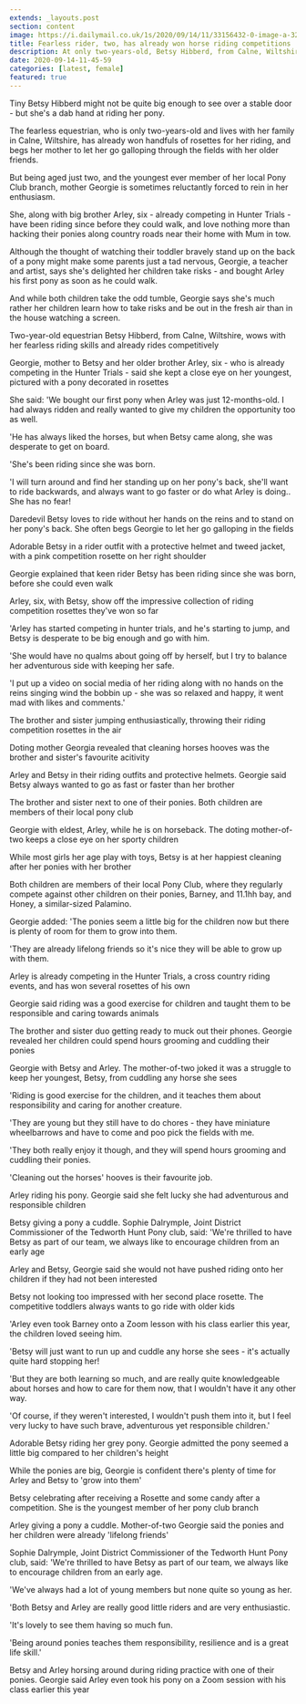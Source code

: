 ```yaml
---
extends: _layouts.post
section: content
image: https://i.dailymail.co.uk/1s/2020/09/14/11/33156432-0-image-a-32_1600078801075.jpg 
title: Fearless rider, two, has already won horse riding competitions 
description: At only two-years-old, Betsy Hibberd, from Calne, Wiltshire, already wows with her riding skills having started riding ponies before she could even walk, and is already riding competitively. 
date: 2020-09-14-11-45-59 
categories: [latest, female] 
featured: true 
--- 
```

Tiny Betsy Hibberd might not be quite big enough to see over a stable door - but she's a dab hand at riding her pony.

The fearless equestrian, who is only two-years-old and lives with her family in Calne, Wiltshire, has already won handfuls of rosettes for her riding, and begs her mother to let her go galloping through the fields with her older friends.

But being aged just two, and the youngest ever member of her local Pony Club branch, mother Georgie is sometimes reluctantly forced to rein in her enthusiasm.

She, along with big brother Arley, six - already competing in Hunter Trials - have been riding since before they could walk, and love nothing more than hacking their ponies along country roads near their home with Mum in tow.

Although the thought of watching their toddler bravely stand up on the back of a pony might make some parents just a tad nervous, Georgie, a teacher and artist, says she's delighted her children take risks - and bought Arley his first pony as soon as he could walk.

And while both children take the odd tumble, Georgie says she's much rather her children learn how to take risks and be out in the fresh air than in the house watching a screen.

Two-year-old equestrian Betsy Hibberd, from Calne, Wiltshire, wows with her fearless riding skills and already rides competitively 

Georgie, mother to Betsy and her older brother Arley, six - who is already competing in the Hunter Trials - said she kept a close eye on her youngest, pictured with a pony decorated in rosettes

She said: 'We bought our first pony when Arley was just 12-months-old. I had always ridden and really wanted to give my children the opportunity too as well.

'He has always liked the horses, but when Betsy came along, she was desperate to get on board.

'She's been riding since she was born.

'I will turn around and find her standing up on her pony's back, she'll want to ride backwards, and always want to go faster or do what Arley is doing.. She has no fear!

Daredevil Betsy loves to ride without her hands on the reins and to stand on her pony's back. She often begs Georgie to let her go galloping in the fields 

Adorable Betsy in a rider outfit with a protective helmet and tweed jacket, with a pink competition rosette on her right shoulder 

Georgie explained that keen rider Betsy has been riding since she was born, before she could even walk

Arley, six, with Betsy, show off the impressive collection of riding competition rosettes they've won so far 

'Arley has started competing in hunter trials, and he's starting to jump, and Betsy is desperate to be big enough and go with him.

'She would have no qualms about going off by herself, but I try to balance her adventurous side with keeping her safe.

'I put up a video on social media of her riding along with no hands on the reins singing wind the bobbin up - she was so relaxed and happy, it went mad with likes and comments.'

The brother and sister jumping enthusiastically, throwing their riding competition rosettes in the air   

Doting mother Georgia revealed that cleaning horses hooves was the brother and sister's favourite acitivity 

Arley and Betsy in their riding outfits and protective helmets. Georgie said Betsy always wanted to go as fast or faster than her brother  

The brother and sister next to one of their ponies. Both children are members of their local pony club 

Georgie with eldest, Arley, while he is on horseback. The doting mother-of-two keeps a close eye on her sporty children 

While most girls her age play with toys, Betsy is at her happiest cleaning after her ponies with her brother 

Both children are members of their local Pony Club, where they regularly compete against other children on their ponies, Barney, and 11.1hh bay, and Honey, a similar-sized Palamino.

Georgie added: 'The ponies seem a little big for the children now but there is plenty of room for them to grow into them.

'They are already lifelong friends so it's nice they will be able to grow up with them.

Arley is already competing in the Hunter Trials, a cross country riding events, and has won several rosettes of his own 

Georgie said riding was a good exercise for children and taught them to be responsible and caring towards animals

The brother and sister duo getting ready to muck out their phones. Georgie revealed her children could spend hours grooming and cuddling their ponies 

Georgie with Betsy and Arley. The mother-of-two joked it was a struggle to keep her youngest, Betsy, from cuddling any horse she sees 

'Riding is good exercise for the children, and it teaches them about responsibility and caring for another creature.

'They are young but they still have to do chores - they have miniature wheelbarrows and have to come and poo pick the fields with me.

'They both really enjoy it though, and they will spend hours grooming and cuddling their ponies.

'Cleaning out the horses' hooves is their favourite job.

Arley riding his pony. Georgie said she felt lucky she had adventurous and responsible children 

Betsy giving a pony a cuddle. Sophie Dalrymple, Joint District Commissioner of the Tedworth Hunt Pony club, said: 'We're thrilled to have Betsy as part of our team, we always like to encourage children from an early age

Arley and Betsy, Georgie said she would not have pushed riding onto her children if they had not been interested 

Betsy not looking too impressed with her second place rosette. The competitive toddlers always wants to go ride with older kids 

'Arley even took Barney onto a Zoom lesson with his class earlier this year, the children loved seeing him.

'Betsy will just want to run up and cuddle any horse she sees - it's actually quite hard stopping her!

'But they are both learning so much, and are really quite knowledgeable about horses and how to care for them now, that I wouldn't have it any other way.

'Of course, if they weren't interested, I wouldn't push them into it, but I feel very lucky to have such brave, adventurous yet responsible children.' 

Adorable Betsy riding her grey pony. Georgie admitted the pony seemed a little big compared to her children's height

While the ponies are big, Georgie is confident there's plenty of time for Arley and Betsy to 'grow into them'

Betsy celebrating after receiving a Rosette and some candy after a competition. She is the youngest member of her pony club branch 

Arley giving a pony a cuddle. Mother-of-two Georgie said the ponies and her children were already 'lifelong friends' 

Sophie Dalrymple, Joint District Commissioner of the Tedworth Hunt Pony club, said: 'We're thrilled to have Betsy as part of our team, we always like to encourage children from an early age. 

'We've always had a lot of young members but none quite so young as her.

'Both Betsy and Arley are really good little riders and are very enthusiastic.

'It's lovely to see them having so much fun.

'Being around ponies teaches them responsibility, resilience and is a great life skill.'

Betsy and Arley horsing around during riding practice with one of their ponies. Georgie said Arley even took his pony on a Zoom session with his class earlier this year

